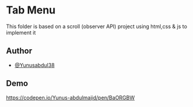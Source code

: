 
# Tab Menu

This folder is based on a scroll (observer API) project using html,css & js to implement it 

## Author

- [@Yunusabdul38](https://github.com/Yunusabdul38)


## Demo

https://codepen.io/Yunus-abdulmajid/pen/BaORGBW


